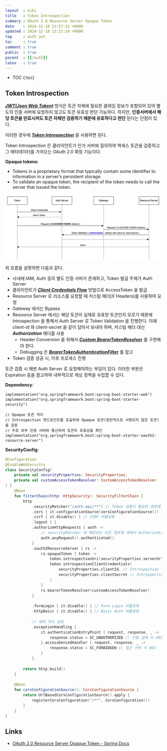 ```yaml
---
layout  : wiki
title   : Token Introspection
summary : OAuth 2.0 Resource Server Opaque Token
date    : 2024-12-18 22:57:32 +0900
updated : 2024-12-18 23:21:24 +0900
tag     : auth jwt
toc     : true
comment : true
public  : true
parent  : [[/auth]]
latex   : true
---
```

* TOC
{:toc}

## Token Introspection

___[JWT(Json Web Token)](https://klarciel.net/wiki/auth/auth-jwt/)___ 방식은 토큰 자체에 필요한 클레임 정보가 포함되어 있어 별도의 인증 서버에 요청하지 않고도 토큰 유효성 판단 가능하다.
하지만, __인증서버에서 해당 토큰을 만료시켜도 토큰 자체만 검증하기 때문에 유효하다고 판단__ 된다는 단점이 있다.

이러한 경우에 ___[Token Introspection](https://auth.wiki/ko/token-introspection)___ 을 사용하면 된다.

Token Introspection 은 클라이언트가 인가 서버에 질의하여 액세스 토큰을 검증하고 그 메타데이터를 가져오는 OAuth 2.0 확장 기능이다.

__Opaque tokens__:
- Tokens in a proprietary format that typically contain some identifier to information in a server’s persistent storage. 
- To validate an opaque token, the recipient of the token needs to call the server that issued the token.

![](/resource/wiki/auth-token-introspection/token-introspection.png)

위 흐름을 설명하면 다음과 같다.

- 사내에 IAM, Auth 등의 별도 인증 서버가 존재하고, Token 발급 주체가 Auth Server 
- 클라이언트가 ___[Client Credentials Flow](https://klarciel.net/wiki/auth/auth-client-credentials/)___ 방법으로 AccessToken 을 발급
- Resource Server 로 리소스를 요청할 때 커스텀 헤더(X Headers)를 사용하여 요청
- Gateway 에서는 Bypass
- Resource Server 에서는 해당 토큰이 실제로 유효한 토큰인지 모르기 때문에 Introspection 을 통해서 Auth Server 로 Token Validation 을 진행한다. 이때 client-id 와 client-secret 을 같이 담아서 보내야 하며, 커스텀 헤더 대신 ___Authorization___ 헤더를 사용
  - Header Conversion 을 위해서 ___[Custom BearerTokenResolver](https://docs.spring.io/spring-security/reference/servlet/oauth2/resource-server/bearer-tokens.html)___ 를 구현해야 한다.
  - Debugging 은 ___[BearerTokenAuthenticationFilter](https://docs.spring.io/spring-security/reference/api/java/org/springframework/security/oauth2/server/resource/web/BearerTokenAuthenticationFilter.html)___ 를 참고
- Token 검증 성공 시, 이후 프로세스 진행

토큰 검증 시 매번 Auth Server 로 요청해야하는 부담이 있다. 이러한 부분은 Expiration 등을 참고하여 내부적으로 캐싱 정책을 수립할 수 있다. 

__Dependency__:

```
implementation("org.springframework.boot:spring-boot-starter-web")
implementation("org.springframework.boot:spring-boot-starter-security")

// Opaque 토큰 처리
// Introspection 엔드포인트를 호출하여 Opaque 토큰(일반적으로 서명되지 않은 토큰)을 검증
// 주로 외부 인증 서버와 통신하여 토큰의 유효성을 확인
implementation("org.springframework.boot:spring-boot-starter-oauth2-resource-server")
```

__SecurityConfig__:

```kotlin
@Configuration
@EnableWebSecurity
class SecurityConfig(
    private val securityProperties: SecurityProperties,
    private val customAccessTokenResolver: CustomAccessTokenResolver
) {
    @Bean
    fun filterChain(http: HttpSecurity): SecurityFilterChain {
        http
            .securityMatcher("/auth-api/**") // Token 검증이 필요한 경로에 대해서만 Security 활성화
            .cors { it.configurationSource(corsConfigurationSource()) } // CORS 설정
            .csrf { it.disable() } // CSRF 비활성화
            .logout { }
            .authorizeHttpRequests { auth ->
                // securityMatcher 에 해당되는 모든 경로에 대해서 Authorization Check
                auth.anyRequest().authenticated()
            }
            .oauth2ResourceServer { rs ->
                rs.opaqueToken { token ->
                    token.introspectionUri(securityProperties.serverUrl) // Introspection 엔드포인트 URL
                    token.introspectionClientCredentials(
                        securityProperties.clientId, // Introspection 엔드포인트에 접근하기 위한 Client ID
                        securityProperties.clientSecret // Introspection 엔드포인트에 접근하기 위한 Client Secret
                    )
                }
                rs.bearerTokenResolver(customAccessTokenResolver)
            }

            .formLogin { it.disable() } // Form Login 비활성화
            .httpBasic { it.disable() } // Basic Auth 비활성화

            // 예외 처리 설정
            .exceptionHandling {
                it.authenticationEntryPoint { request, response, _ ->
                    response.status = SC_UNAUTHORIZED // 인증 실패 시 401
                }.accessDeniedHandler { request, response, _ ->
                    response.status = SC_FORBIDDEN // 접근 거부 시 403
                }
            }

        return http.build()
    }

    @Bean
    fun corsConfigurationSource(): CorsConfigurationSource {
        return UrlBasedCorsConfigurationSource().apply {
            registerCorsConfiguration("/**", CorsConfiguration())
        }
    }
}
```

## Links

- [OAuth 2.0 Resource Server Opaque Token - Spring Docs](https://docs.spring.io/spring-security/reference/reactive/oauth2/resource-server/opaque-token.html)